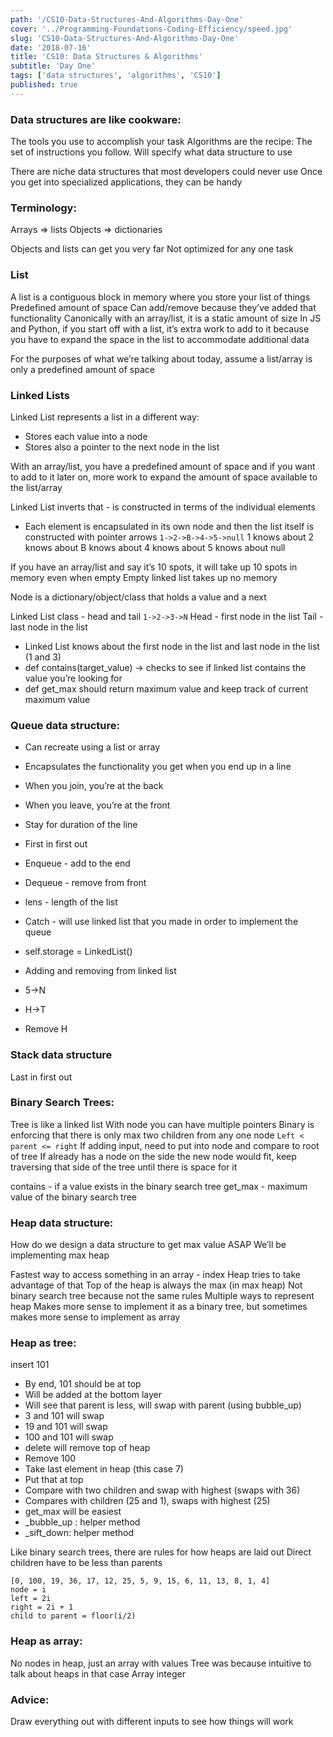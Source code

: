 ```yaml
---
path: '/CS10-Data-Structures-And-Algorithms-Day-One'
cover: '../Programming-Foundations-Coding-Efficiency/speed.jpg'
slug: 'CS10-Data-Structures-And-Algorithms-Day-One'
date: '2018-07-16'
title: 'CS10: Data Structures & Algorithms'
subtitle: 'Day One'
tags: ['data structures', 'algorithms', 'CS10']
published: true
---
```


### Data structures are like cookware:

The tools you use to accomplish your task
Algorithms are the recipe:
The set of instructions you follow.
Will specify what data structure to use

There are niche data structures that most developers could never use
Once you get into specialized applications, they can be handy

### Terminology:

Arrays => lists
Objects => dictionaries

Objects and lists can get you very far
Not optimized for any one task

### List

A list is a contiguous block in memory where you store your list of things
Predefined amount of space
Can add/remove because they’ve added that functionality
Canonically with an array/list, it is a static amount of size
In JS and Python, if you start off with a list, it’s extra work to add to it because you have to expand the space in the list to accommodate additional data

For the purposes of what we’re talking about today, assume a list/array is only a predefined amount of space

### Linked Lists

Linked List represents a list in a different way:

- Stores each value into a node
- Stores also a pointer to the next node in the list

With an array/list, you have a predefined amount of space and if you want to add to it later on, more work to expand the amount of space available to the list/array

Linked List inverts that - is constructed in terms of the individual elements

- Each element is encapsulated in its own node and then the list itself is constructed with pointer arrows
  `1->2->B->4->5->null`
  1 knows about 2 knows about B knows about 4 knows about 5 knows about null

If you have an array/list and say it’s 10 spots, it will take up 10 spots in memory even when empty
Empty linked list takes up no memory

Node is a dictionary/object/class that holds a value and a next

Linked List class - head and tail
`1->2->3->N`
Head - first node in the list
Tail - last node in the list

- Linked List knows about the first node in the list and last node in the list (1 and 3)
- def contains(target_value) -> checks to see if linked list contains the value you’re looking for
- def get_max should return maximum value and keep track of current maximum value

### Queue data structure:

- Can recreate using a list or array
- Encapsulates the functionality you get when you end up in a line
- When you join, you’re at the back
- When you leave, you’re at the front
- Stay for duration of the line
- First in first out
- Enqueue - add to the end
- Dequeue - remove from front
- lens - length of the list

- Catch - will use linked list that you made in order to implement the queue
- self.storage = LinkedList()
- Adding and removing from linked list
- 5->N
- H->T
- Remove H

### Stack data structure

Last in first out

### Binary Search Trees:

Tree is like a linked list
With node you can have multiple pointers
Binary is enforcing that there is only max two children from any one node
`Left < parent <= right`
If adding input, need to put into node and compare to root of tree
If already has a node on the side the new node would fit, keep traversing that side of the tree until there is space for it

contains - if a value exists in the binary search tree
get_max - maximum value of the binary search tree

### Heap data structure:

How do we design a data structure to get max value ASAP
We’ll be implementing max heap

Fastest way to access something in an array - index
Heap tries to take advantage of that
Top of the heap is always the max (in max heap)
Not binary search tree because not the same rules
Multiple ways to represent heap
Makes more sense to implement it as a binary tree, but sometimes makes more sense to implement as array

### Heap as tree:

insert 101

- By end, 101 should be at top
- Will be added at the bottom layer
- Will see that parent is less, will swap with parent (using bubble_up)
- 3 and 101 will swap
- 19 and 101 will swap
- 100 and 101 will swap
- delete will remove top of heap
- Remove 100
- Take last element in heap (this case 7)
- Put that at top
- Compare with two children and swap with highest (swaps with 36)
- Compares with children (25 and 1), swaps with highest (25)
- get_max will be easiest
- \_bubble_up : helper method
- \_sift_down: helper method

Like binary search trees, there are rules for how heaps are laid out
Direct children have to be less than parents

```text
[0, 100, 19, 36, 17, 12, 25, 5, 9, 15, 6, 11, 13, 8, 1, 4]
node = i
left = 2i
right = 2i + 1
child to parent = floor(i/2)
```

### Heap as array:

No nodes in heap, just an array with values
Tree was because intuitive to talk about heaps in that case
Array integer

### Advice:

Draw everything out with different inputs to see how things will work
